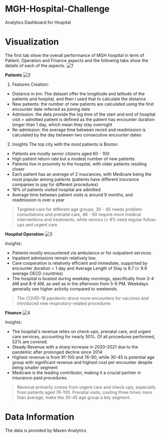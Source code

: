 # MGH-Hospital-Challenge
Analytics Dashboard for Hospital

# Visualization
The first tab show the overall performance of MGH hospital in term of Patient, Operation and Finance aspects and the following tabs show the details of each of the aspects.
![1](https://github.com/user-attachments/assets/4f2ba6f3-2167-4fee-87b7-7163e4135139)

**Patients**
![2](https://github.com/user-attachments/assets/02fec41e-a62d-448f-a657-68d0094d8c92)

1. Features Creation:
- Distance in km: The dataset offer the longtitude and latitude of the patients and hospital, and then I used that to calculate the distance
- New patients: the number of new patients are calculated using the first encounter date  referred as joining date
- Admission: the data provide the log time of the start and end of hospital visit > admitted patient is defined as the patient has encounter duration longer than 1 day, which mean they stay overnight
- Re-admission: the average time between revisit and readmission is calculated by the day between two consecutive encounter dates

2. Insights
The top city with the most patients is Boston
- Patients are mostly senior citizens aged 60 - 100
- High patient return rate but a modest number of new patients
- Patients live in proximity to the hospital, with older patients residing closer 
- Each patient has an average of 2 insurances, with Medicare being the most popular among patients (patients have different insurance companies to pay for different procedures)
- 19% of patients visited hospital are admitted 
- Average time between patient visits is around ﻿9﻿ months, and readmission is over a year 
> Targeted care for different age groups, 30 - 45 needs problem consultations and prenatal care, 46 - 60 require more medical interventions and treatments, while seniors (> 61) need regular follow-ups and urgent care

**Hospital Operation**
![3](https://github.com/user-attachments/assets/71ee3831-375c-4222-b42d-c44a336aeec1)

Insights:
- Patients mostly encountered via ambulance or for outpatient services.
- Inpatient admissions remain relatively low.
- Care cooperation is relatively efficient and immediate, supported by encounter duration < 1 day and Average Length of Stay is 6.7 (< 9.9 average OECD countries)
- The hospital is busiest during weekday mornings, specifically from 3-4 AM and 8-9 AM, as well as in the afternoon from 5-6 PM. Weekdays generally see higher activity compared to weekends.
> The COVID-19 pandemic drove more encounters for vaccines and introduced new respiratory-related procedures

**Finance**
![4](https://github.com/user-attachments/assets/41ac47ac-cbd8-4671-85b5-e0227c62082c)

Insights:
- The hospital's revenue relies on check-ups, prenatal care, and urgent care services, accounting for nearly 50%. Of all procedures performed, 52% are covered.
- Steady Revenue with a sharp increase in 2020–2021 due to the pandemic after prolonged decline since 2014
- Highest revenue is from 91-100 and 76-90, while 30-45 is potential age group with significant revenue and highest cost per encounter despite being smaller segment
- Medicare is the leading contributor, making it a crucial partner in insurance-paid procedures.
> Revenue primarily comes from urgent care and check-ups, especially from patients aged 76-100. Prenatal visits, costing three times more than average, make the 30-45 age group a key segment.

# Data Information
The data is provided by Maven Analytics
